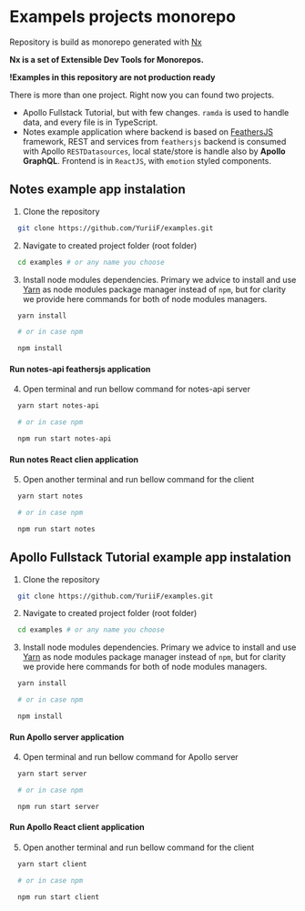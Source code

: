 # Exampels projects monorepo

Repository is build as monorepo generated with [Nx](https://nx.dev)

**Nx is a set of Extensible Dev Tools for Monorepos.**

**!Examples in this repository are not production ready**

There is more than one project. Right now you can found two projects.
  * Apollo Fullstack Tutorial, but with few changes. `ramda` is used to handle data, and
every file is in TypeScript.
  * Notes example application where backend is based on [FeathersJS](https://feathersjs.com) framework,
  REST and services from `feathersjs` backend is consumed with Apollo `RESTDatasources`,
  local state/store is handle also by **Apollo GraphQL**. Frontend is in `ReactJS`,
  with `emotion` styled components.

## Notes example app instalation

1. Clone the repository

```sh
  git clone https://github.com/YuriiF/examples.git
```

2. Navigate to created project folder (root folder)

```sh
  cd examples # or any name you choose
```

3. Install node modules dependencies. Primary we advice to install and use [Yarn](https://yarnpkg.com) as node modules package manager instead of `npm`, but for clarity we provide here commands for both of node modules managers.

```sh
  yarn install

  # or in case npm

  npm install
```

#### Run notes-api **feathersjs** application
4. Open terminal and run bellow command for notes-api server

```sh
  yarn start notes-api

  # or in case npm

  npm run start notes-api
```

#### Run notes React clien application
5. Open another terminal and run bellow command for the client

```sh
  yarn start notes

  # or in case npm

  npm run start notes
```

## Apollo Fullstack Tutorial example app instalation

1. Clone the repository

```sh
  git clone https://github.com/YuriiF/examples.git
```

2. Navigate to created project folder (root folder)

```sh
  cd examples # or any name you choose
```

3. Install node modules dependencies. Primary we advice to install and use [Yarn](https://yarnpkg.com) as node modules package manager instead of `npm`, but for clarity we provide here commands for both of node modules managers.

```sh
  yarn install

  # or in case npm

  npm install
```

#### Run Apollo server application
4. Open terminal and run bellow command for Apollo server

```sh
  yarn start server

  # or in case npm

  npm run start server
```

#### Run Apollo React client application
5. Open another terminal and run bellow command for the client

```sh
  yarn start client

  # or in case npm

  npm run start client
```
